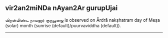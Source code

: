 ## vir2an2miNDa nAyan2Ar gurupUjai
விறன்மிண்ட நாயனார் குருபூஜை is observed on Ārdrā nakṣhatram day of Meṣa (solar) month (sunrise (default)/puurvaviddha (default)).



---
